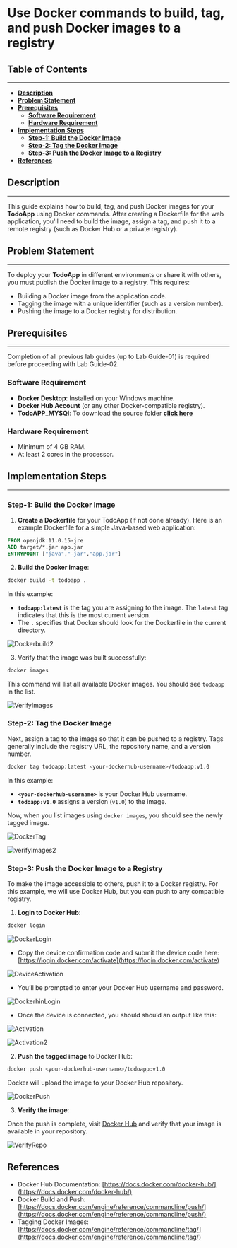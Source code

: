 # **Use Docker commands to build, tag, and push Docker images to a registry**

## **Table of Contents**

---

* [**Description**](#description)
* [**Problem Statement**](#problem-statement)
* [**Prerequisites**](#prerequisites)
  - [**Software Requirement**](#software-requirement)
  - [**Hardware Requirement**](#hardware-requirement)
* [**Implementation Steps**](#implementation-steps)
  - [**Step-1: Build the Docker Image**](#step-1-build-the-docker-image)
  - [**Step-2: Tag the Docker Image**](#step-2-tag-the-docker-image)
  - [**Step-3: Push the Docker Image to a Registry**](#step-3-push-the-docker-image-to-a-registry)
* [**References**](#references)

## **Description**

---

This guide explains how to build, tag, and push Docker images for your **TodoApp** using Docker commands. After creating a Dockerfile for the web application, you'll need to build the image, assign a tag, and push it to a remote registry (such as Docker Hub or a private registry).

## **Problem Statement**
---
To deploy your **TodoApp** in different environments or share it with others, you must publish the Docker image to a registry. This requires:
- Building a Docker image from the application code.
- Tagging the image with a unique identifier (such as a version number).
- Pushing the image to a Docker registry for distribution.

## **Prerequisites**
---
Completion of all previous lab guides (up to Lab Guide-01) is required before proceeding with Lab Guide-02.

### **Software Requirement**
- **Docker Desktop**: Installed on your Windows machine.
- **Docker Hub Account** (or any other Docker-compatible registry).
- **TodoAPP_MYSQl**: To download the source folder [**click here**](https://github.com/SwayaanTechnologies/TodoApp_MySQL/archive/refs/heads/main.zip)

### **Hardware Requirement**
- Minimum of 4 GB RAM.
- At least 2 cores in the processor.

## **Implementation Steps**
---
### **Step-1: Build the Docker Image**
1. **Create a Dockerfile** for your TodoApp (if not done already). Here is an example Dockerfile for a simple Java-based web application:

```Dockerfile
FROM openjdk:11.0.15-jre
ADD target/*.jar app.jar
ENTRYPOINT ["java","-jar","app.jar"]
```

2. **Build the Docker image**:

```bash
docker build -t todoapp .
```

In this example:
- **`todoapp:latest`** is the tag you are assigning to the image. The `latest` tag indicates that this is the most current version.
- The `.` specifies that Docker should look for the Dockerfile in the current directory.

![Dockerbuild2](../ShellScripts_Basics/Images/Docker%20build%202.png)

3. Verify that the image was built successfully:

```bash
docker images
```

This command will list all available Docker images. You should see `todoapp` in the list.

![VerifyImages](../ShellScripts_Basics/Images/VerifyImages.png)

### **Step-2: Tag the Docker Image**

Next, assign a tag to the image so that it can be pushed to a registry. Tags generally include the registry URL, the repository name, and a version number.

```bash
docker tag todoapp:latest <your-dockerhub-username>/todoapp:v1.0
```

In this example:
- **`<your-dockerhub-username>`** is your Docker Hub username.
- **`todoapp:v1.0`** assigns a version (`v1.0`) to the image.

Now, when you list images using `docker images`, you should see the newly tagged image.

![DockerTag](../ShellScripts_Basics/Images/DockerTag.png)

![verifyImages2](../ShellScripts_Basics/Images/VerifyImages2.png)

### **Step-3: Push the Docker Image to a Registry**

To make the image accessible to others, push it to a Docker registry. For this example, we will use Docker Hub, but you can push to any compatible registry.

1. **Login to Docker Hub**:

```bash
docker login
```

![DockerLogin](../ShellScripts_Basics/Images/Docker%20Login.png)

- Copy the device confirmation code and submit the device code here: [https://login.docker.com/activate](https://login.docker.com/activate)

![DeviceActivation](../ShellScripts_Basics/Images/Device%20activation.png)

- You’ll be prompted to enter your Docker Hub username and password.

![DockerhinLogin](../ShellScripts_Basics/Images/DockerhubLogin.png)

- Once the device is connected, you should should an output like this:

![Activation](../ShellScripts_Basics/Images/Activation.png)

![Activation2](../ShellScripts_Basics/Images/Activation2.png)

2. **Push the tagged image** to Docker Hub:

```bash
docker push <your-dockerhub-username>/todoapp:v1.0
```

Docker will upload the image to your Docker Hub repository.

![DockerPush](../ShellScripts_Basics/Images/DockerPush.png)

3. **Verify the image**:

Once the push is complete, visit [Docker Hub](https://hub.docker.com/) and verify that your image is available in your repository.

![VerifyRepo](../ShellScripts_Basics/Images/VerifyRepo.png)

## **References**

- Docker Hub Documentation: [https://docs.docker.com/docker-hub/](https://docs.docker.com/docker-hub/)
- Docker Build and Push: [https://docs.docker.com/engine/reference/commandline/push/](https://docs.docker.com/engine/reference/commandline/push/)
- Tagging Docker Images: [https://docs.docker.com/engine/reference/commandline/tag/](https://docs.docker.com/engine/reference/commandline/tag/)
